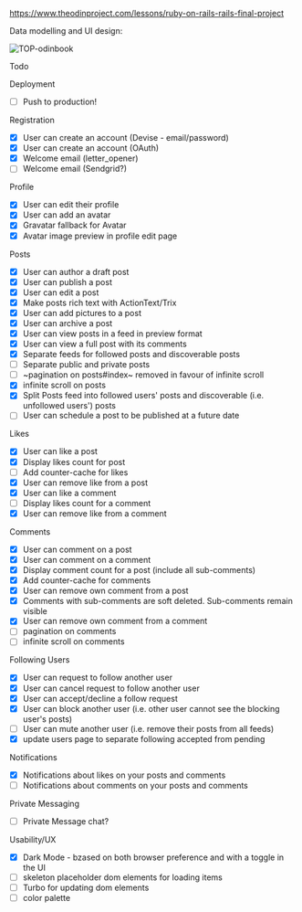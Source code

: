 https://www.theodinproject.com/lessons/ruby-on-rails-rails-final-project

Data modelling and UI design:

![TOP-odinbook](https://github.com/user-attachments/assets/ccb90176-9d3f-46c3-a128-b86ce90ccc65)


Todo

Deployment

- [ ] Push to production!

Registration

- [x] User can create an account (Devise - email/password)
- [x] User can create an account (OAuth)
- [x] Welcome email (letter_opener)
- [ ] Welcome email (Sendgrid?)

Profile

- [x] User can edit their profile
- [x] User can add an avatar
- [x] Gravatar fallback for Avatar
- [x] Avatar image preview in profile edit page

Posts

- [x] User can author a draft post
- [x] User can publish a post
- [x] User can edit a post
- [x] Make posts rich text with ActionText/Trix
- [x] User can add pictures to a post
- [x] User can archive a post
- [x] User can view posts in a feed in preview format
- [x] User can view a full post with its comments
- [x] Separate feeds for followed posts and discoverable posts
- [ ] Separate public and private posts
- [ ] ~pagination on posts#index~ removed in favour of infinite scroll
- [x] infinite scroll on posts
- [x] Split Posts feed into followed users' posts and discoverable (i.e. unfollowed users') posts
- [ ] User can schedule a post to be published at a future date

Likes

- [x] User can like a post
- [x] Display likes count for post
- [ ] Add counter-cache for likes
- [x] User can remove like from a post
- [x] User can like a comment
- [ ] Display likes count for a comment
- [x] User can remove like from a comment

Comments

- [x] User can comment on a post
- [x] User can comment on a comment
- [x] Display comment count for a post (include all sub-comments)
- [x] Add counter-cache for comments
- [x] User can remove own comment from a post
- [x] Comments with sub-comments are soft deleted. Sub-comments remain visible
- [x] User can remove own comment from a comment
- [ ] pagination on comments
- [ ] infinite scroll on comments

Following Users

- [x] User can request to follow another user
- [x] User can cancel request to follow another user
- [x] User can accept/decline a follow request
- [x] User can block another user (i.e. other user cannot see the blocking user's posts)
- [ ] User can mute another user (i.e. remove their posts from all feeds)
- [x] update users page to separate following accepted from pending

Notifications

- [x] Notifications about likes on your posts and comments
- [ ] Notifications about comments on your posts and comments

Private Messaging

- [ ] Private Message chat?

Usability/UX

- [x] Dark Mode - bzased on both browser preference and with a toggle in the UI
- [ ] skeleton placeholder dom elements for loading items
- [ ] Turbo for updating dom elements
- [ ] color palette
